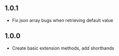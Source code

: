 ## 1.0.1

* Fix json array bugs when retrieving default value

## 1.0.0

* Create basic extension methods, add shorthands
